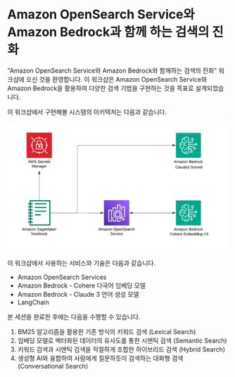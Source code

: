 # Amazon OpenSearch Service와 Amazon Bedrock과 함께 하는 검색의 진화

"Amazon OpenSearch Service와 Amazon Bedrock와 함께하는 검색의 진화" 워크샵에 오신 것을 환영합니다. 이 워크샵은 Amazon OpenSearch Service와 Amazon Bedrock을 활용하여 다양한 검색 기법을 구현하는 것을 목표로 설계되었습니다.

이 워크샵에서 구현해볼 시스템의 아키텍처는 다음과 같습니다.

![workshop architecture](docs/images/image.png)

이 워크샵에서 사용하는 서비스와 기술은 다음과 같습니다. 

- Amazon OpenSearch Services
- Amazon Bedrock - Cohere 다국어 임베딩 모델
- Amazon Bedrock - Claude 3 언어 생성 모델
- LangChain

본 세션을 완료한 후에는 다음을 수행할 수 있습니다.

1. BM25 알고리즘을 활용한 기존 방식의 키워드 검색 (Lexical Search)
2. 임베딩 모델로 벡터화된 데이터의 유사도를 통한 시맨틱 검색 (Semantic Search)
3. 키워드 검색과 시맨틱 검색을 적절하게 조합한 하이브리드 검색 (Hybrid Search)
4. 생성형 AI와 융합하여 사람에게 질문하듯이 검색하는 대화형 검색 (Conversational Search)